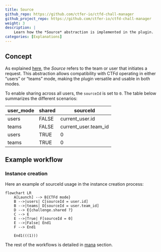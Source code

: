 ```yaml
---
title: Source
github_repo: https://github.com/ctfer-io/ctfd-chall-manager
github_project_repo: https://github.com/ctfer-io/ctfd-chall-manager
weight: 3
description: |
    Learn how the *Source* abstraction is implemented in the plugin.
categories: [Explanations]
---
```


## Concept
As explained [here](/docs/chall-manager/glossary/#source), the *Source* refers to the team or user that initiates a request. This abstraction allows compatibility with CTFd operating in either “users” or “teams” mode, making the plugin versatile and usable in both modes.

To enable sharing across all users, the `sourceId` is set to `0`. The table below summarizes the different scenarios:

| user_mode | shared       | sourceId             |
|-----------|--------------|----------------------|
| users     | FALSE        | current_user.id      |
| teams     | FALSE        | current_user.team_id |
| users     | TRUE         | 0                    |
| teams     | TRUE         | 0                    |

## Example workflow
### Instance creation


Here an example of sourceId usage in the instance creation process:

```mermaid
flowchart LR
    A[Launch] --> B{CTFd mode}
    B -->|users| C[sourceId = user.id]
    B -->|teams| D[sourceId = user.team_id]
    D --> E{challenge.shared ?}
    C --> E
    E -->|True| F[sourceId = 0]
    E -->|False| End1
    F --> End1

    End1(((1)))

```

The rest of the workflows is detailed in [mana](/docs/ctfd-chall-manager/learn-more/mana) section.

